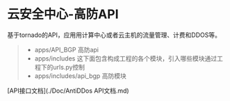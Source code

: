 # 云安全中心-高防API

基于tornado的API，应用用计算中心或者云主机的流量管理、计费和DDOS等。


> - apps/API_BGP   高防api
> - apps/includes   这下面包含构成工程的各个模块，引入哪些模块通过工程下的urls.py控制
> - apps/includes/api_bgp   高防模块

[Google]: http://www.google.com/ "Google"
[API接口文档](./Doc/AntiDDos API文档.md)
